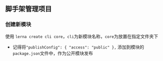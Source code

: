## 脚手架管理项目

### 创建新模块
使用 `lerna create cli core`，`cli`为新模块名称，`core`为放置在指定文件夹下
- 记得将`"publishConfig": { "access": "public" },` 添加到模块的`package.json`文件中，作为公开模块发布